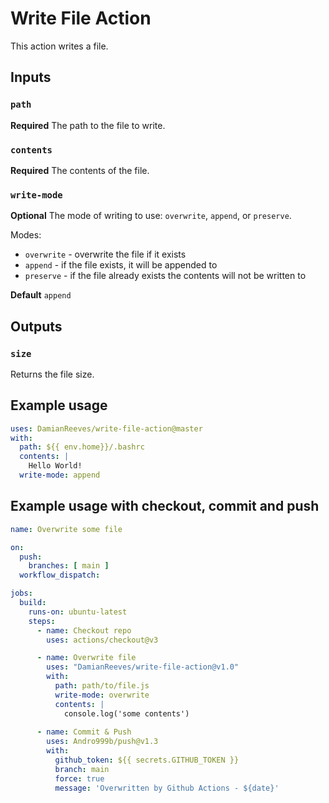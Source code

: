 # Write File Action

This action writes a file.

## Inputs

### `path`

**Required** The path to the file to write.

### `contents`

**Required** The contents of the file.

### `write-mode`

**Optional** The mode of writing to use: `overwrite`, `append`, or `preserve`.

Modes:

- `overwrite` - overwrite the file if it exists
- `append` - if the file exists, it will be appended to
- `preserve` - if the file already exists the contents will not be written to

**Default** `append`

## Outputs

### `size`

Returns the file size.

## Example usage

```yaml
uses: DamianReeves/write-file-action@master
with:
  path: ${{ env.home}}/.bashrc
  contents: |
    Hello World!
  write-mode: append
```

## Example usage with checkout, commit and push
```yaml
name: Overwrite some file

on:
  push:
    branches: [ main ]
  workflow_dispatch:

jobs:
  build:
    runs-on: ubuntu-latest
    steps:
      - name: Checkout repo
        uses: actions/checkout@v3

      - name: Overwrite file
        uses: "DamianReeves/write-file-action@v1.0"
        with:
          path: path/to/file.js
          write-mode: overwrite
          contents: |
            console.log('some contents')
            
      - name: Commit & Push
        uses: Andro999b/push@v1.3
        with:
          github_token: ${{ secrets.GITHUB_TOKEN }}
          branch: main
          force: true
          message: 'Overwritten by Github Actions - ${date}'
```
